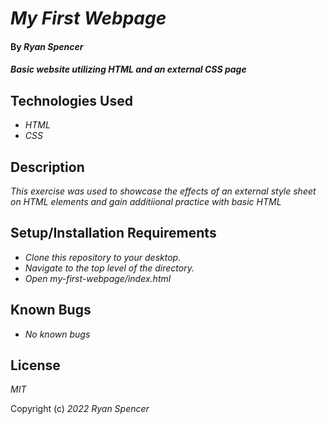 # _My First Webpage_

#### By _**Ryan Spencer**_

#### _Basic website utilizing HTML and an external CSS page_

## Technologies Used

- _HTML_
- _CSS_

## Description

_This exercise was used to showcase the effects of an external style sheet on HTML elements and gain additiional practice with basic HTML_

## Setup/Installation Requirements

- _Clone this repository to your desktop._
- _Navigate to the top level of the directory._
- _Open my-first-webpage/index.html_

## Known Bugs

- _No known bugs_

## License

_MIT_

Copyright (c) _2022_ _Ryan Spencer_
